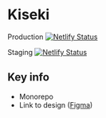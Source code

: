 # Kiseki

Production	 [![Netlify Status](https://api.netlify.com/api/v1/badges/87275f5f-0fbf-4631-9808-b0f059a352f3/deploy-status)](https://app.netlify.com/sites/kiseki-edu/deploys)

Staging		 [![Netlify Status](https://api.netlify.com/api/v1/badges/87275f5f-0fbf-4631-9808-b0f059a352f3/deploy-status?branch=staging)](https://app.netlify.com/sites/kiseki-edu/deploys)

## Key info

* Monorepo
* Link to design ([Figma](https://www.figma.com/file/0zICimWgcitbKyAypKUpg1/BB-Draft?type=design&node-id=1376-3948&mode=design&t=FljFkdQO6iNlfmub-0))
